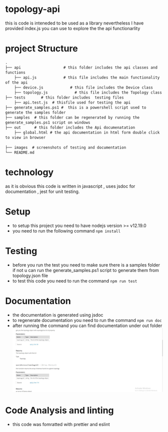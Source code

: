 # topology-api
this is code is inteneded to be used as a library nevertheless I have provided index.js
you can use to explore the the api functionarlity

# project Structure
    .
    ├── api                   # this folder includes the api classes and functions
        ├── api.js            # this file includes the main functionality of the api
        ├── device.js            # this file includes the Device class 
        ├── topology.js            # this file includes the Topology class 
    ├── tests       # this folder includes  testing files
        ├── api.test.js  # thisfile used for testing the api
    ├── generate_samples.ps1 #  this is a powershell script used to generate the samples folder
    ├── samples  # this folder can be regenerated by running the generate_samples.ps1 script on windows
    ├── out      # this folder includes the Api documenatation  
        ├── global.html # the api documentation in html form double click to view in browser  

    ├── images  # screenshots of testing and documentation
    └── README.md

# technology
as it is obvious this code is written in javascript , uses jsdoc for documentation , jest for unit testing.
# Setup
* to setup this project you need to have nodejs version >= v12.19.0
* you need to run the following command `npm install`

# Testing
* before you run the test you need to make sure there is a samples folder if not u can run the generate_samples.ps1 script to generate them from topology.json file
* to test this code you need to run the command `npm run test`

# Documentation
* the documentation is generated using jsdoc
* to regenerate documentation you need to run the command `npm run doc`
* after running the command you can find documentation under out folder
![ doc image ](https://github.com/marait123/topology-api/blob/main/images/Capture.JPG)
# Code Analysis and linting
* this code was fomratted with prettier and eslint

